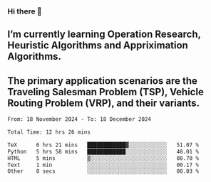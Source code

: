 ### Hi there 👋
## I’m currently learning Operation Research, Heuristic Algorithms and Appriximation Algorithms.
## The primary application scenarios are the Traveling Salesman Problem (TSP), Vehicle Routing Problem (VRP), and their variants.
<!--START_SECTION:waka-->

```txt
From: 18 November 2024 - To: 18 December 2024

Total Time: 12 hrs 26 mins

TeX      6 hrs 21 mins   ████████████▓░░░░░░░░░░░░   51.07 %
Python   5 hrs 58 mins   ████████████░░░░░░░░░░░░░   48.01 %
HTML     5 mins          ▒░░░░░░░░░░░░░░░░░░░░░░░░   00.70 %
Text     1 min           ░░░░░░░░░░░░░░░░░░░░░░░░░   00.17 %
Other    0 secs          ░░░░░░░░░░░░░░░░░░░░░░░░░   00.03 %
```

<!--END_SECTION:waka-->
<!--
**Bookervsky/Bookervsky** is a ✨ _special_ ✨ repository because its `README.md` (this file) appears on your GitHub profile.

Here are some ideas to get you started:

- 🔭 I’m currently working on ...
- 🌱 I’m currently learning ...
- 👯 I’m looking to collaborate on ...
- 🤔 I’m looking for help with ...
- 💬 Ask me about ...
- 📫 How to reach me: ...
- 😄 Pronouns: ...
- ⚡ Fun fact: ...
-->
